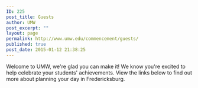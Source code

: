 ```yaml
---
ID: 225
post_title: Guests
author: UMW
post_excerpt: ""
layout: page
permalink: http://www.umw.edu/commencement/guests/
published: true
post_date: 2015-01-12 21:38:25
---
```

Welcome to UMW, we're glad you can make it! We know you're excited to help celebrate your students' achievements. View the links below to find out more about planning your day in Fredericksburg.